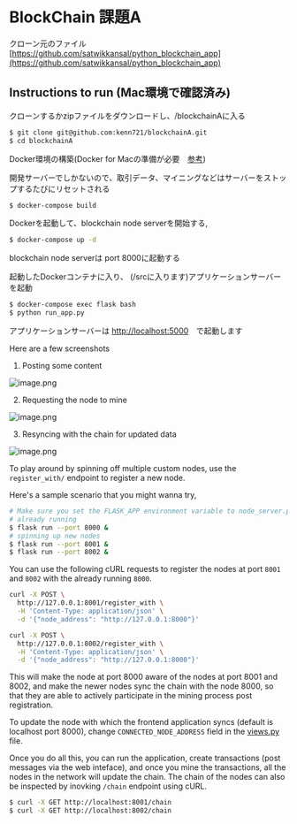 # BlockChain 課題A

クローン元のファイル [https://github.com/satwikkansal/python_blockchain_app](https://github.com/satwikkansal/python_blockchain_app)

## Instructions to run (Mac環境で確認済み)

クローンするかzipファイルをダウンロードし、/blockchainAに入る

```sh
$ git clone git@github.com:kenn721/blockchainA.git
$ cd blockchainA
```

Docker環境の構築(Docker for Macの準備が必要　[参考](https://docs.docker.jp/docker-for-mac/install.html))

開発サーバーでしかないので、取引データ、マイニングなどはサーバーをストップするたびにリセットされる

```sh
$ docker-compose build
```

Dockerを起動して、blockchain node serverを開始する, 
```sh
$ docker-compose up -d
``` 

blockchain node serverは port 8000に起動する

起動したDockerコンテナに入り、 (/srcに入ります)アプリケーションサーバーを起動

```sh
$ docker-compose exec flask bash
$ python run_app.py
```

アプリケーションサーバーは [http://localhost:5000](http://localhost:5000)　で起動します

Here are a few screenshots

1. Posting some content

![image.png](https://github.com/satwikkansal/python_blockchain_app/raw/master/screenshots/1.png)

2. Requesting the node to mine

![image.png](https://github.com/satwikkansal/python_blockchain_app/raw/master/screenshots/2.png)

3. Resyncing with the chain for updated data

![image.png](https://github.com/satwikkansal/python_blockchain_app/raw/master/screenshots/3.png)

To play around by spinning off multiple custom nodes, use the `register_with/` endpoint to register a new node. 

Here's a sample scenario that you might wanna try,

```sh
# Make sure you set the FLASK_APP environment variable to node_server.py before running these nodes
# already running
$ flask run --port 8000 &
# spinning up new nodes
$ flask run --port 8001 &
$ flask run --port 8002 &
```

You can use the following cURL requests to register the nodes at port `8001` and `8002` with the already running `8000`.

```sh
curl -X POST \
  http://127.0.0.1:8001/register_with \
  -H 'Content-Type: application/json' \
  -d '{"node_address": "http://127.0.0.1:8000"}'
```

```sh
curl -X POST \
  http://127.0.0.1:8002/register_with \
  -H 'Content-Type: application/json' \
  -d '{"node_address": "http://127.0.0.1:8000"}'
```

This will make the node at port 8000 aware of the nodes at port 8001 and 8002, and make the newer nodes sync the chain with the node 8000, so that they are able to actively participate in the mining process post registration.

To update the node with which the frontend application syncs (default is localhost port 8000), change `CONNECTED_NODE_ADDRESS` field in the [views.py](/app/views.py) file.

Once you do all this, you can run the application, create transactions (post messages via the web inteface), and once you mine the transactions, all the nodes in the network will update the chain. The chain of the nodes can also be inspected by inovking `/chain` endpoint using cURL.

```sh
$ curl -X GET http://localhost:8001/chain
$ curl -X GET http://localhost:8002/chain
```
